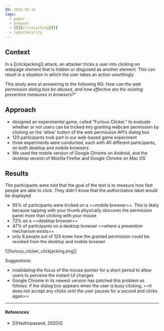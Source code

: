 ```yaml
---
ID: 2025-03-11
tags:
  - paper
  - browser
  - [[[[clickjacking]]]]
  - cyberSecurity
---
```

## Context

In a [[clickjacking]] attack, an attacker tricks a user into clicking on webpage element that is hidden or disguised as another element. This can result in a situation in which the user takes an action unwittingly

This study aims at answering to the following RQ: *How can the web permission dialog box be abused, and how effective are the existing preventive measures in browsers?”*
## Approach

- designed an experimental game, called “Furious Clicker,” to evaluate whether or not users can be tricked into granting webcam permission by clicking on the 'allow' button of the web permission API’s dialog box
- 120 participants took part in our web-based game experiment
- three experiments were conducted, each with 40 different participants, on both desktop and mobile browsers
- We used the mobile version of Google Chrome on Android, and the desktop version of Mozilla Firefox and Google Chrome on Mac OS

## Results

The participants were told that the goal of the test is to measure how fast people are able to click. They didn't know that the authorization label would be displayed

- 95% of participants were tricked on a ==mobile browser==. This is likely because tapping with your thumb physically obscures the permission panel more than clicking with your mouse
- 72% on a ==desktop browser==
- 47% of participants on a desktop browser ==where a prevention mechanism exists==
- only 8 people out of 120 knew how the granted permission could be revoked from the desktop and mobile browser

![[furious_clicker_clickjacking.png]]

Suggestions:
- invalidating the focus of the mouse pointer for a short period to allow users to perceive the instant UI changes
- Google Chrome in its newest version has patched this problem as follows: if the dialog box appears when the user is busy clicking, ==it does not accept any clicks until the user pauses for a second and clicks again==


---
#### References
- [[(Hazhirpasand, 2020)]]
